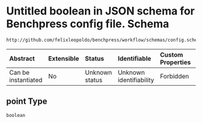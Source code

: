 # Untitled boolean in JSON schema for Benchpress config file. Schema

```txt
http://github.com/felixleopoldo/benchpress/workflow/schemas/config.schema.json#/definitions/roc/properties/point
```



| Abstract            | Extensible | Status         | Identifiable            | Custom Properties | Additional Properties | Access Restrictions | Defined In                                                       |
| :------------------ | :--------- | :------------- | :---------------------- | :---------------- | :-------------------- | :------------------ | :--------------------------------------------------------------- |
| Can be instantiated | No         | Unknown status | Unknown identifiability | Forbidden         | Allowed               | none                | [config.schema.json*](config.schema.json "open original schema") |

## point Type

`boolean`
